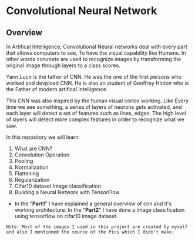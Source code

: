 # Convolutional Neural Network

## Overview

In Artifical Intelligence, Convolutional Neural networks deal with every part that allows computers to see, To have the visual capability like Humans. In other words convnets are used to recognize images by transforming the original image through layers to a class scores.

Yann Lucn is the father of CNN. He was the one of the first persons who worked and devploed CNN. He is also an student of Geoffrey Hinton who is the Father of modern artifical intelligence. 

This CNN was also inspired by the human visual cortex working. Like Every time we see something, a series of layers of neurons gets activated, and each layer will detect a set of features such as lines, edges. The high level of layers will detect more complex features in order to recognize what we saw.

In this repository we will learn:

1. What are CNN?
2. Convolution Operation
3. Pooling
4. Normalization 
5. Flattening
6. Regularization
7. Cifar10 dataset Image classification
8. Building a Neural Network with TensorFlow

- In the "**Part1**" I have explained a general overview of cnn and it's working architecture. In the "**Part2**" I have done a image classification using tensorflow on cifar10 image dataset.

``` Note: Most of the images I used in this project are created by myself and also I mentioned the source of the Pics which I didn't make. ```
